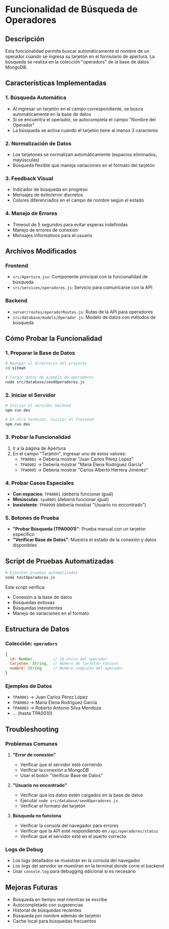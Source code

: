 # Funcionalidad de Búsqueda de Operadores

## Descripción
Esta funcionalidad permite buscar automáticamente el nombre de un operador cuando se ingresa su tarjetón en el formulario de apertura. La búsqueda se realiza en la colección "operadors" de la base de datos MongoDB.

## Características Implementadas

### 1. Búsqueda Automática
- Al ingresar un tarjetón en el campo correspondiente, se busca automáticamente en la base de datos
- Si se encuentra el operador, se autocompleta el campo "Nombre del Operador"
- La búsqueda se activa cuando el tarjetón tiene al menos 3 caracteres

### 2. Normalización de Datos
- Los tarjetones se normalizan automáticamente (espacios eliminados, mayúsculas)
- Búsqueda flexible que maneja variaciones en el formato del tarjetón

### 3. Feedback Visual
- Indicador de búsqueda en progreso
- Mensajes de éxito/error discretos
- Colores diferenciados en el campo de nombre según el estado

### 4. Manejo de Errores
- Timeout de 5 segundos para evitar esperas indefinidas
- Manejo de errores de conexión
- Mensajes informativos para el usuario

## Archivos Modificados

### Frontend
- `src/Apertura.jsx`: Componente principal con la funcionalidad de búsqueda
- `src/services/operadores.js`: Servicio para comunicarse con la API

### Backend
- `server/routes/operadorRoutes.js`: Rutas de la API para operadores
- `src/database/models/Operador.js`: Modelo de datos con métodos de búsqueda

## Cómo Probar la Funcionalidad

### 1. Preparar la Base de Datos
```bash
# Navegar al directorio del proyecto
cd sitmah

# Cargar datos de ejemplo de operadores
node src/database/seedOperadores.js
```

### 2. Iniciar el Servidor
```bash
# Iniciar el servidor backend
npm run dev

# En otra terminal, iniciar el frontend
npm run dev
```

### 3. Probar la Funcionalidad
1. Ir a la página de Apertura
2. En el campo "Tarjetón", ingresar uno de estos valores:
   - `TPA0001` → Debería mostrar "Juan Carlos Pérez López"
   - `TPA0002` → Debería mostrar "María Elena Rodríguez García"
   - `TPA0005` → Debería mostrar "Carlos Alberto Herrera Jiménez"

### 4. Probar Casos Especiales
- **Con espacios**: ` TPA0001 ` (debería funcionar igual)
- **Minúsculas**: `tpa0001` (debería funcionar igual)
- **Inexistente**: `TPA9999` (debería mostrar "Usuario no encontrado")

### 5. Botones de Prueba
- **"Probar Búsqueda (TPA0001)"**: Prueba manual con un tarjetón específico
- **"Verificar Base de Datos"**: Muestra el estado de la conexión y datos disponibles

## Script de Pruebas Automatizadas
```bash
# Ejecutar pruebas automatizadas
node testOperadores.js
```

Este script verifica:
- Conexión a la base de datos
- Búsquedas exitosas
- Búsquedas inexistentes
- Manejo de variaciones en el formato

## Estructura de Datos

### Colección: `operadors`
```javascript
{
  id: Number,        // ID único del operador
  tarjeton: String,  // Número de tarjetón (único)
  nombre: String     // Nombre completo del operador
}
```

### Ejemplos de Datos
- `TPA0001` → Juan Carlos Pérez López
- `TPA0002` → María Elena Rodríguez García
- `TPA0003` → Roberto Antonio Silva Mendoza
- ... (hasta TPA0010)

## Troubleshooting

### Problemas Comunes

1. **"Error de conexión"**
   - Verificar que el servidor esté corriendo
   - Verificar la conexión a MongoDB
   - Usar el botón "Verificar Base de Datos"

2. **"Usuario no encontrado"**
   - Verificar que los datos estén cargados en la base de datos
   - Ejecutar `node src/database/seedOperadores.js`
   - Verificar el formato del tarjetón

3. **Búsqueda no funciona**
   - Verificar la consola del navegador para errores
   - Verificar que la API esté respondiendo en `/api/operadores/status`
   - Verificar que el servidor esté en el puerto correcto

### Logs de Debug
- Los logs detallados se muestran en la consola del navegador
- Los logs del servidor se muestran en la terminal donde corre el backend
- Usar `console.log` para debugging adicional si es necesario

## Mejoras Futuras
- Búsqueda en tiempo real mientras se escribe
- Autocompletado con sugerencias
- Historial de búsquedas recientes
- Búsqueda por nombre además de tarjetón
- Cache local para búsquedas frecuentes 